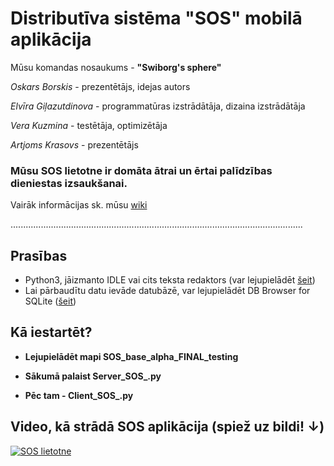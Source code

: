# Distributīva sistēma "SOS" mobilā aplikācija

Mūsu komandas nosaukums - **"Swiborg's sphere"**

_Oskars Borskis_ - prezentētājs, idejas autors

_Elvīra Giļazutdinova_ - programmatūras izstrādātāja, dizaina izstrādātāja

_Vera Kuzmina_ - testētāja, optimizētāja

_Artjoms Krasovs_ - prezentētājs


### Mūsu SOS lietotne ir domāta ātrai un ērtai palīdzības dieniestas izsaukšanai.

Vairāk informācijas sk. mūsu [wiki](https://github.com/sos-ds/DS/wiki)

....................................................................................................................

## Prasības
*	Python3, jāizmanto IDLE vai cits teksta redaktors (var lejupielādēt [šeit](https://www.python.org/downloads/))
*	Lai pārbaudītu datu ievāde datubāzē, var lejupielādēt DB Browser for SQLite ([šeit](https://sqlitebrowser.org/))

## Kā iestartēt?
* **Lejupielādēt mapi SOS_base_alpha_FINAL_testing**

* **Sākumā palaist Server_SOS_.py**

* **Pēc tam - Client_SOS_.py**

## Video, kā strādā SOS aplikācija (spiež uz bildi! ↓)

[![SOS lietotne](https://github.com/sos-ds/DS/blob/master/Presentations/SOS%20lietotne%20Final%20.png)](https://www.youtube.com/watch?v=boFo4KuvXF8)
